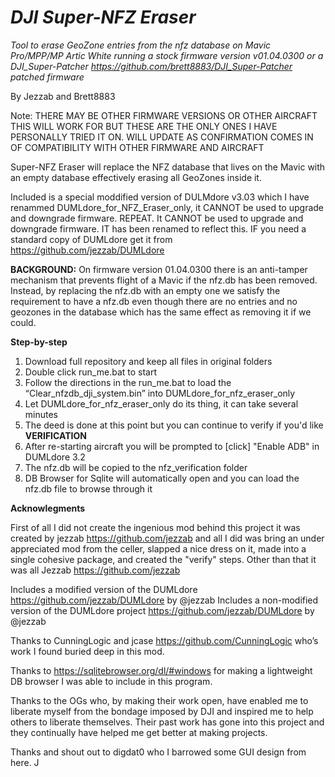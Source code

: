 # ***DJI Super-NFZ Eraser***

*Tool to erase GeoZone entries from the nfz database on Mavic Pro/MPP/MP Artic White running a stock firmware version v01.04.0300 or a DJI_Super-Patcher https://github.com/brett8883/DJI_Super-Patcher patched firmware* 

By Jezzab and Brett8883

Note: THERE MAY BE OTHER FIRMWARE VERSIONS OR OTHER AIRCRAFT THIS WILL WORK FOR BUT THESE ARE THE ONLY ONES I HAVE PERSONALLY TRIED IT ON. WILL UPDATE AS CONFIRMATION COMES IN OF COMPATIBILITY WITH OTHER FIRMWARE AND AIRCRAFT

Super-NFZ Eraser will replace the NFZ database that lives on the Mavic with an empty database effectively erasing all GeoZones inside it. 

Included is a special moddified version of DULMdore v3.03 which I have renammed DUMLdore_for_NFZ_Eraser_only, it CANNOT be used to upgrade and downgrade firmware. REPEAT. It CANNOT be used to upgrade and downgrade firmware. IT has been renamed to reflect this. IF you need a standard copy of DUMLdore get it from https://github.com/jezzab/DUMLdore

**BACKGROUND:** On firmware version 01.04.0300 there is an anti-tamper mechanism that prevents flight of a Mavic if the nfz.db has been removed. Instead, by replacing the nfz.db with an empty one we satisfy the requirement to have a nfz.db even though there are no entries and no geozones in the database which has the same effect as removing it if we could. 

**Step-by-step**
1. Download full repository and keep all files in original folders
2. Double click run_me.bat to start
3. Follow the directions in the run_me.bat to load the “Clear_nfzdb_dji_system.bin” into DUMLdore_for_nfz_eraser_only 
4. Let DUMLdore_for_nfz_eraser_only do its thing, it can take several minutes
5. The deed is done at this point but you can continue to verify if you'd like
**VERIFICATION**
6. After re-starting aircraft you will be prompted to [click] "Enable ADB" in DUMLdore 3.2
6. The nfz.db will be copied to the nfz_verification folder 
7. DB Browser for Sqlite will automatically open and you can load the nfz.db file to browse through it 

**Acknowlegments**

 First of all I did not create the ingenious mod behind this project it was created by jezzab https://github.com/jezzab and all I did was bring an under appreciated mod from the celler, slapped a nice dress on it, made into a single cohesive package, and created the "verify" steps. Other than that it was all Jezzab https://github.com/jezzab 

Includes a modified version of the DUMLdore https://github.com/jezzab/DUMLdore by @jezzab
Includes a non-modified version of the DUMLdore project https://github.com/jezzab/DUMLdore by @jezzab

Thanks to CunningLogic and jcase https://github.com/CunningLogic who’s work I found buried deep in this mod. 

Thanks to https://sqlitebrowser.org/dl/#windows for making a lightweight DB browser I was able to include in this program. 

Thanks to the OGs who, by making their work open, have enabled me to liberate myself from the bondage imposed by DJI and inspired me to help others to liberate themselves. Their past work has gone into this project and they continually have helped me get better at making projects. 

Thanks and shout out to digdat0 who I barrowed some GUI design from here. 
J
